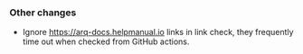 ### Other changes

- Ignore https://arq-docs.helpmanual.io links in link check, they frequently time out when checked from GitHub actions.
